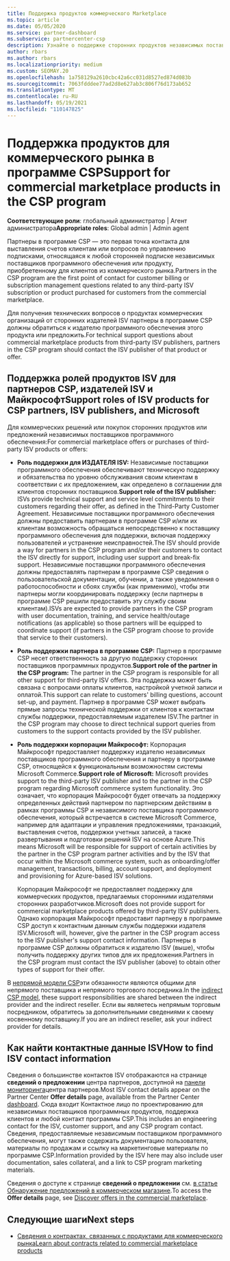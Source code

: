 ```yaml
---
title: Поддержка продуктов коммерческого Marketplace
ms.topic: article
ms.date: 05/05/2020
ms.service: partner-dashboard
ms.subservice: partnercenter-csp
description: Узнайте о поддержке сторонних продуктов независимых поставщиков программного обеспечения или подписок в коммерческом рынке программы CSP.
author: rbars
ms.author: rbars
ms.localizationpriority: medium
ms.custom: SEOMAY.20
ms.openlocfilehash: 1a758129a2610cbc42a6cc031d8527ed874d083b
ms.sourcegitcommit: 7063fdddee77ad2d8e627ab3c806f76d173ab652
ms.translationtype: MT
ms.contentlocale: ru-RU
ms.lasthandoff: 05/19/2021
ms.locfileid: "110147825"
---
```

# <a name="support-for-commercial-marketplace-products-in-the-csp-program"></a><span data-ttu-id="46a73-103">Поддержка продуктов для коммерческого рынка в программе CSP</span><span class="sxs-lookup"><span data-stu-id="46a73-103">Support for commercial marketplace products in the CSP program</span></span>


<span data-ttu-id="46a73-104">**Соответствующие роли**: глобальный администратор | Агент администратора</span><span class="sxs-lookup"><span data-stu-id="46a73-104">**Appropriate roles**: Global admin | Admin agent</span></span>

<span data-ttu-id="46a73-105">Партнеры в программе CSP — это первая точка контакта для выставления счетов клиентам или вопросов по управлению подписками, относящаяся к любой сторонней подписке независимых поставщиков программного обеспечения или продукту, приобретенному для клиентов из коммерческого рынка.</span><span class="sxs-lookup"><span data-stu-id="46a73-105">Partners in the CSP program are the first point of contact for customer billing or subscription management questions related to any third-party ISV subscription or product purchased for customers from the commercial marketplace.</span></span>

<span data-ttu-id="46a73-106">Для получения технических вопросов о продуктах коммерческих организаций от сторонних издателей ISV партнеры в программе CSP должны обратиться к издателю программного обеспечения этого продукта или предложить.</span><span class="sxs-lookup"><span data-stu-id="46a73-106">For technical support questions about commercial marketplace products from third-party ISV publishers, partners in the CSP program should contact the ISV publisher of that product or offer.</span></span>

## <a name="support-roles-of-isv-products-for-csp-partners-isv-publishers-and-microsoft"></a><span data-ttu-id="46a73-107">Поддержка ролей продуктов ISV для партнеров CSP, издателей ISV и Майкрософт</span><span class="sxs-lookup"><span data-stu-id="46a73-107">Support roles of ISV products for CSP partners, ISV publishers, and Microsoft</span></span>

<span data-ttu-id="46a73-108">Для коммерческих решений или покупок сторонних продуктов или предложений независимых поставщиков программного обеспечения:</span><span class="sxs-lookup"><span data-stu-id="46a73-108">For commercial marketplace offers or purchases of third-party ISV products or offers:</span></span>

- <span data-ttu-id="46a73-109">**Роль поддержки для ИЗДАТЕЛЯ ISV:** Независимые поставщики программного обеспечения обеспечивают техническую поддержку и обязательства по уровню обслуживания своим клиентам в соответствии с их предложением, как определено в соглашении для клиентов сторонних поставщиков.</span><span class="sxs-lookup"><span data-stu-id="46a73-109">**Support role of the ISV publisher:** ISVs provide technical support and service level commitments to their customers regarding their offer, as defined in the Third-Party Customer Agreement.</span></span> <span data-ttu-id="46a73-110">Независимые поставщики программного обеспечения должны предоставить партнерам в программе CSP и/или их клиентам возможность обращаться непосредственно к поставщику программного обеспечения для поддержки, включая поддержку пользователей и устранение неисправностей.</span><span class="sxs-lookup"><span data-stu-id="46a73-110">The ISV should provide a way for partners in the CSP program and/or their customers to contact the ISV directly for support, including user support and break-fix support.</span></span> <span data-ttu-id="46a73-111">Независимые поставщики программного обеспечения должны предоставлять партнерам в программе CSP сведения о пользовательской документации, обучении, а также уведомления о работоспособности и сбоях службы (как применимо), чтобы эти партнеры могли координировать поддержку (если партнеры в программе CSP решили предоставить эту службу своим клиентам).</span><span class="sxs-lookup"><span data-stu-id="46a73-111">ISVs are expected to provide partners in the CSP program with user documentation, training, and service health/outage notifications (as applicable) so those partners will be equipped to coordinate support (if partners in the CSP program choose to provide that service to their customers).</span></span>

- <span data-ttu-id="46a73-112">**Роль поддержки партнера в программе CSP:** Партнер в программе CSP несет ответственность за другую поддержку сторонних поставщиков программных продуктов.</span><span class="sxs-lookup"><span data-stu-id="46a73-112">**Support role of the partner in the CSP program:** The partner in the CSP program is responsible for all other support for third-party ISV offers.</span></span> <span data-ttu-id="46a73-113">Эта поддержка может быть связана с вопросами оплаты клиентов, настройкой учетной записи и оплатой.</span><span class="sxs-lookup"><span data-stu-id="46a73-113">This support can relate to customers' billing questions, account set-up, and payment.</span></span> <span data-ttu-id="46a73-114">Партнер в программе CSP может выбрать прямые запросы технической поддержки от клиентов к контактам службы поддержки, предоставляемым издателем ISV.</span><span class="sxs-lookup"><span data-stu-id="46a73-114">The partner in the CSP program may choose to direct technical support queries from customers to the support contacts provided by the ISV publisher.</span></span>

- <span data-ttu-id="46a73-115">**Роль поддержки корпорации Майкрософт:** Корпорация Майкрософт предоставляет поддержку издателю независимых поставщиков программного обеспечения и партнеру в программе CSP, относящейся к функциональным возможностям системы Microsoft Commerce.</span><span class="sxs-lookup"><span data-stu-id="46a73-115">**Support role of Microsoft:** Microsoft provides support to the third-party ISV publisher and to the partner in the CSP program regarding Microsoft commerce system functionality.</span></span> <span data-ttu-id="46a73-116">Это означает, что корпорация Майкрософт будет отвечать за поддержку определенных действий партнером по партнерским действиям в рамках программы CSP и независимого поставщика программного обеспечения, который встречается в системе Microsoft Commerce, например для адаптации и управления предложениями, транзакций, выставления счетов, поддержки учетных записей, а также развертывания и подготовки решений ISV на основе Azure.</span><span class="sxs-lookup"><span data-stu-id="46a73-116">This means Microsoft will be responsible for support of certain activities by the partner in the CSP program partner activities and by the ISV that occur within the Microsoft commerce system, such as onboarding/offer management, transactions, billing, account support, and deployment and provisioning for Azure-based ISV solutions.</span></span>

    <span data-ttu-id="46a73-117">Корпорация Майкрософт не предоставляет поддержку для коммерческих продуктов, предлагаемых сторонними издателями сторонних разработчиков.</span><span class="sxs-lookup"><span data-stu-id="46a73-117">Microsoft does not provide support for commercial marketplace products offered by third-party ISV publishers.</span></span> <span data-ttu-id="46a73-118">Однако корпорация Майкрософт предоставит партнеру в программе CSP доступ к контактным данным службы поддержки издателя ISV.</span><span class="sxs-lookup"><span data-stu-id="46a73-118">Microsoft will, however, give the partner in the  CSP program access to the ISV publisher's support contact information.</span></span> <span data-ttu-id="46a73-119">Партнеры в программе CSP должны обратиться к издателю ISV (выше), чтобы получить поддержку других типов для их предложения.</span><span class="sxs-lookup"><span data-stu-id="46a73-119">Partners in the CSP program must contact the ISV publisher (above) to obtain other types of support for their offer.</span></span>

<span data-ttu-id="46a73-120">В [непрямой модели CSP](csp-overview.md#indirect-model)эти обязанности являются общими для непрямого поставщика и непрямого торгового посредника.</span><span class="sxs-lookup"><span data-stu-id="46a73-120">In the [indirect CSP model](csp-overview.md#indirect-model), these support responsibilities are shared between the indirect provider and the indirect reseller.</span></span> <span data-ttu-id="46a73-121">Если вы являетесь непрямым торговым посредником, обратитесь за дополнительными сведениями к своему косвенному поставщику.</span><span class="sxs-lookup"><span data-stu-id="46a73-121">If you are an indirect reseller, ask your indirect provider for details.</span></span>

## <a name="how-to-find-isv-contact-information"></a><span data-ttu-id="46a73-122">Как найти контактные данные ISV</span><span class="sxs-lookup"><span data-stu-id="46a73-122">How to find ISV contact information</span></span>

<span data-ttu-id="46a73-123">Сведения о большинстве контактов ISV отображаются на странице **сведений о предложении** центра партнеров, доступной на [панели мониторинга](https://partner.microsoft.com/dashboard)центра партнеров.</span><span class="sxs-lookup"><span data-stu-id="46a73-123">Most ISV contact details appear on the Partner Center **Offer details** page, available from the Partner Center [dashboard](https://partner.microsoft.com/dashboard).</span></span> <span data-ttu-id="46a73-124">Сюда входит Контактное лицо по проектированию для независимых поставщиков программных продуктов, поддержка клиентов и любой контакт программы CSP.</span><span class="sxs-lookup"><span data-stu-id="46a73-124">This includes an engineering contact for the ISV, customer support, and any CSP program contact.</span></span> <span data-ttu-id="46a73-125">Сведения, предоставляемые независимым поставщиком программного обеспечения, могут также содержать документацию пользователя, материалы по продажам и ссылку на маркетинговые материалы по программе CSP.</span><span class="sxs-lookup"><span data-stu-id="46a73-125">Information provided by the ISV here may also include user documentation, sales collateral, and a link to CSP program marketing materials.</span></span>

<span data-ttu-id="46a73-126">Сведения о доступе к странице **сведений о предложении** см. [в статье Обнаружение предложений в коммерческом магазине](csp-commercial-marketplace-discover.md#view-marketplace-offers-in-partner-center).</span><span class="sxs-lookup"><span data-stu-id="46a73-126">To access the **Offer details** page, see [Discover offers in the commercial marketplace](csp-commercial-marketplace-discover.md#view-marketplace-offers-in-partner-center).</span></span>

## <a name="next-steps"></a><span data-ttu-id="46a73-127">Следующие шаги</span><span class="sxs-lookup"><span data-stu-id="46a73-127">Next steps</span></span>

- [<span data-ttu-id="46a73-128">Сведения о контрактах, связанных с продуктами для коммерческого рынка</span><span class="sxs-lookup"><span data-stu-id="46a73-128">Learn about contracts related to commercial marketplace products</span></span>](csp-commercial-marketplace-contracting.md)
